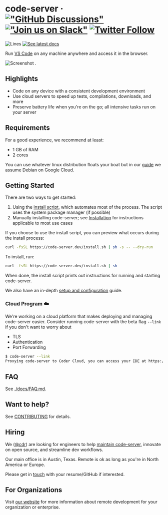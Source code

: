 # code-server &middot; [!["GitHub Discussions"](https://img.shields.io/badge/%20GitHub-%20Discussions-gray.svg?longCache=true&logo=github&colorB=purple)](https://github.com/cdr/code-server/discussions) [!["Join us on Slack"](https://img.shields.io/badge/join-us%20on%20slack-gray.svg?longCache=true&logo=slack&colorB=brightgreen)](https://cdr.co/join-community) [![Twitter Follow](https://img.shields.io/twitter/follow/CoderHQ?label=%40CoderHQ&style=social)](https://twitter.com/coderhq)

![Lines](https://img.shields.io/badge/Coverage-50.08%25-green.svg)
[![See latest docs](https://img.shields.io/static/v1?label=Docs&message=see%20latest%20&color=blue)](https://github.com/cdr/code-server/tree/v3.9.0/docs)

Run [VS Code](https://github.com/Microsoft/vscode) on any machine anywhere and access it in the browser.

![Screenshot](./docs/assets/screenshot.png) .

## Highlights

- Code on any device with a consistent development environment
- Use cloud servers to speed up tests, compilations, downloads, and more
- Preserve battery life when you're on the go; all intensive tasks run on your server

## Requirements

For a good experience, we recommend at least:

- 1 GB of RAM
- 2 cores

You can use whatever linux distribution floats your boat but in our [guide](./docs/guide.md) we assume Debian on Google Cloud.

## Getting Started

There are two ways to get started:

1. Using the [install script](./install.sh), which automates most of the process. The script uses the system package manager (if possible)
2. Manually installing code-server; see [Installation](./docs/install.md) for instructions applicable to most use cases

If you choose to use the install script, you can preview what occurs during the install process:

```bash
curl -fsSL https://code-server.dev/install.sh | sh -s -- --dry-run
```

To install, run:

```bash
curl -fsSL https://code-server.dev/install.sh | sh
```

When done, the install script prints out instructions for running and starting code-server.

We also have an in-depth [setup and configuration](./docs/guide.md) guide.

### Cloud Program ☁️

We're working on a cloud platform that makes deploying and managing code-server easier.
Consider running code-server with the beta flag `--link` if you don't want to worry about

- TLS
- Authentication
- Port Forwarding

```bash
$ code-server --link
Proxying code-server to Coder Cloud, you can access your IDE at https://valmar-jon.cdr.co
```

## FAQ

See [./docs/FAQ.md](./docs/FAQ.md).

## Want to help?

See [CONTRIBUTING](./docs/CONTRIBUTING.md) for details.

## Hiring

We ([@cdr](https://github.com/cdr)) are looking for engineers to help [maintain
code-server](https://jobs.lever.co/coder/e40becde-2cbd-4885-9029-e5c7b0a734b8), innovate on open source, and streamline dev workflows.

Our main office is in Austin, Texas. Remote is ok as long as
you're in North America or Europe.

Please get in [touch](mailto:jobs@coder.com) with your resume/GitHub if interested.

## For Organizations

Visit [our website](https://coder.com) for more information about remote development for your organization or enterprise.
